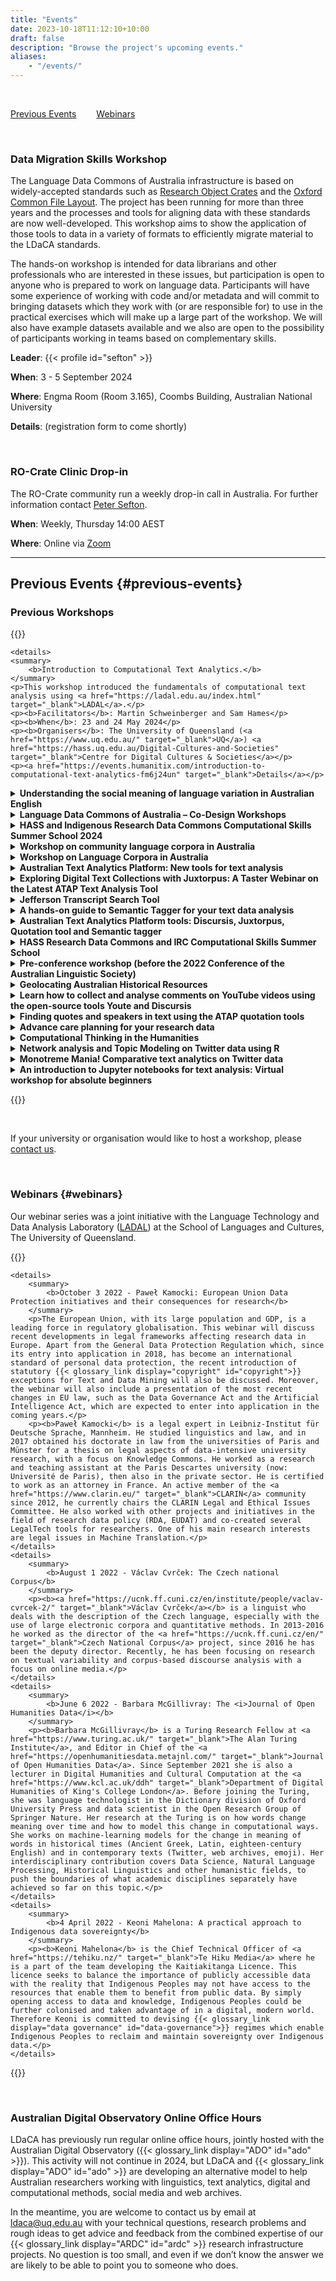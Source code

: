 ```yaml
---
title: "Events"
date: 2023-10-18T11:12:10+10:00
draft: false
description: "Browse the project's upcoming events."
aliases:
    - "/events/"
---
```


<br>

[Previous Events](#previous-events)&emsp;&emsp;
[Webinars](#webinars) &emsp;&emsp;

<br>

### Data Migration Skills Workshop

The Language Data Commons of Australia infrastructure is based on widely-accepted standards such as [Research Object Crates](https://www.researchobject.org/ro-crate/) and the [Oxford Common File Layout](https://ocfl.io/). The project has been running for more than three years and the processes and tools for aligning data with these standards are now well-developed. This workshop aims to show the application of those tools to data in a variety of formats to efficiently migrate material to the LDaCA standards.

The hands-on workshop is intended for data librarians and other professionals who are interested in these issues, but participation is open to anyone who is prepared to work on language data. Participants will have some experience of working with code and/or metadata and will commit to bringing datasets which they work with (or are responsible for) to use in the practical exercises which will make up a large part of the workshop. We will also have example datasets available and we also are open to the possibility of participants working in teams based on complementary skills.

**Leader**: {{< profile id="sefton" >}}

**When**: 3 - 5 September 2024

**Where**: Engma Room (Room 3.165), Coombs Building, Australian National University

**Details**: (registration form to come shortly)

<br>

### RO-Crate Clinic Drop-in

The RO-Crate community run a weekly drop-in call in Australia. For further information contact [Peter Sefton](mailto:p.sefton@uq.edu.au).

**When**: Weekly, Thursday 14:00 AEST

**Where**: Online via [Zoom](https://uqz.zoom.us/j/86281717601)


<hr />

## Previous Events {#previous-events}

### Previous Workshops

{{<raw>}}

    <details>
    <summary>
        <b>Introduction to Computational Text Analytics.</b>
    </summary>
    <p>This workshop introduced the fundamentals of computational text analysis using <a href="https://ladal.edu.au/index.html" target="_blank">LADAL</a>.</p>
    <p><b>Facilitators</b>: Martin Schweinberger and Sam Hames</p>
    <p><b>When</b>: 23 and 24 May 2024</p>
    <p><b>Organisers</b>: The University of Queensland (<a href="https://www.uq.edu.au/" target="_blank">UQ</a>) <a href="https://hass.uq.edu.au/Digital-Cultures-and-Societies" target="_blank">Centre for Digital Cultures & Societies</a></p>
    <p><a href="https://events.humanitix.com/introduction-to-computational-text-analytics-fm6j24un" target="_blank">Details</a></p>
</details>
<details>
    <summary>
        <b>Understanding the social meaning of language variation in Australian English</b>
    </summary>
    <p>Online seminar presented by Prof Catherine Travis</p>
    <p><b>When</b>: 2 May 2024</p>
    <p><b>Organisers</b>: The University of Western Australia (<a href="https://www.uwa.edu.au/" target="_blank">UWA</a>) <a href="https://www.uwa.edu.au/schools/social-sciences/linguistics" target="_blank">Linguistics</a> and <a href="https://www.uwa.edu.au/schools/research/the-language-lab" target="_blank">The Language Lab</a></p>
</details>
<details>
    <summary>
        <b>Language Data Commons of Australia – Co-Design Workshops</b>
    </summary>
    <p>The 2024 {{< glossary_link display="HASS" id="hass">}} and Indigenous {{< glossary_link display="RDC" id="rdc">}} Computational Skills Summer School aimed to empower participants with practical knowledge, build digital skills, and help inspire new research outcomes within these research communities.</p>
    <p>Participation wass aimed at researchers in the humanities, arts, social sciences and Indigenous fields of study. Themed streams explored geosocial and geospatial data applications in humanities, arts, social sciences, and Indigenous research, using {{< glossary_link display="ARDC" id="ardc">}} {{< glossary_link display="tools" id="tools">}} and services. Participants gained experience through seminars and workshops and were guided through hands-on use of free tools and platforms provided by the {{< glossary_link display="ARDC" id="ardc">}} and its partners.</p>
    <p>For the {{< glossary_link display="ARDC" id="ardc">}} Summer School, {{< glossary_link display="IDN" id="idn">}} and LDaCA led a stream on the governance, management and usage of data, especially Indigenous data.</p>
    <ul>
        <li>A series of seminars will focus on sustainability, storage, usability and description of data.</li>
        <li>A case study will highlight how data is being managed for long-term access.</li>
        <li>A hands-on session will use {{< glossary_link display="Python" id="python">}} code notebooks to analyse data.</li>
    </ul>
    <p>The case study and hands-on session will focus on geospatial aspects of data. Prior coding knowledge is not required for the hands-on session.</p>
    <p><b><a href="https://www.eventbrite.com.au/e/language-data-commons-of-australia-co-design-workshops-tickets-802153060397" target="_blank">More information</a></b></p>
</details>
<details>
    <summary>
        <b>HASS and Indigenous Research Data Commons Computational Skills Summer School 2024</b>
    </summary>
    <p>The 2024 {{< glossary_link display="HASS" id="hass">}} and Indigenous {{< glossary_link display="RDC" id="rdc">}} Computational Skills Summer School aimed to empower participants with practical knowledge, build digital skills, and help inspire new research outcomes within these research communities.</p>
    <p>Participation wass aimed at researchers in the humanities, arts, social sciences and Indigenous fields of study. Themed streams explored geosocial and geospatial data applications in humanities, arts, social sciences, and Indigenous research, using {{< glossary_link display="ARDC" id="ardc">}} tools and services. Participants gained experience through seminars and workshops and were guided through hands-on use of free tools and platforms provided by the {{< glossary_link display="ARDC" id="ardc">}} and its partners.</p>
    <p>For the {{< glossary_link display="ARDC" id="ardc">}} Summer School, {{< glossary_link display="IDN" id="idn">}} and LDaCA led a stream on the governance, management and usage of data, especially Indigenous data.</p>
    <ul>
        <li>A series of seminars will focus on sustainability, storage, usability and description of data.</li>
        <li>A case study will highlight how data is being managed for long-term access.</li>
        <li>A hands-on session will use {{< glossary_link display="Python" id="python">}} code notebooks to analyse data.</li>
    </ul>
    <p>The case study and hands-on session will focus on geospatial aspects of data. Prior coding knowledge is not required for the hands-on session.</p>
    <p><b><a href="https://ardc.edu.au/event/hass-and-indigenous-rdc-summer-school-2024/" target="_blank">More information</a></b></p>
</details>
<details>
    <summary>
        <b>Workshop on community language corpora in Australia</b>
    </summary>
    <p>Australia is a highly multilingual and multicultural society, with more than 490 languages coming from around 300 ancestries and cultural traditions (ABS, 2021, 2022). For decades, the language and cultural maintenance of various immigrant groups have been under investigation by many scholars, not only in linguistics but also in history, sociology, anthropology, and other disciplines. This work has amassed a large body of data reflecting the languages of these communities, providing information about how Australia’s immigration history has contributed to the country today.</p>
    <p>The purpose of this workshop is to bring together scholars working with language corpora from across different disciplines. The workshop is being run as part of the Language Data Commons of Australia (LDaCA), which is working to build national research infrastructure for the Humanities and Social Sciences, facilitating sustainable access to and controlled use of digital language corpora for linguists, scholars across the Humanities and Social Sciences, and non-academics.</p>
    <p>The workshop will consist of presentations on language data collected from Australian immigrant communities for different research purposes, and will close with a panel discussion on needs and challenges around managing and archiving community language data in a way that is ethical, legal and culturally sensitive, and how LDaCA can help support that.</p>
    <p><b>When</b>: 9-10 November 2023</p>
    <p><b>Organisers</b>: <a href="mailto:li.nguyen@anu.edu.au">Li Nguyen</a> & Catherine Travis</p>
    <p><b>Program</b> (<a href="Workshop_CommunityLanguages_2023-program&abstracts.pdf">pdf</a> with abstracts)</p>
</details>
<details>
    <summary>
        <b>Workshop on Language Corpora in Australia</b>
    </summary>
    <p>Over decades of work in Australia, significant {{< glossary_link display="collections" id="collection">}} of language data have been amassed, including of varieties of Australian English, Australian migrant languages, Australian Indigenous languages, sign languages and others. These collections represent a trove of knowledge not only of language in Australia, but also of Australia’s social and cultural history. And yet, not all are well known and many lack published descriptions. The purpose of this workshop is to provide an opportunity to share information about existing language corpora in Australia, with a view to producing a special issue of the _Australian Journal of Linguistics_ that introduces a selection of these corpora, explores how they can contribute to our understanding of language, society, and history in Australia, and considers avenues that such corpora open up for future research.</p>
    <p><b>When</b>: Monday July 3 2023</p>
    <p><b>Length</b>: Full day</p>
    <p><b>Organisers</b>: Catherine Travis & Li Nguyen</p>
    <p><b>Program</b> (<a href="Workshop_LanguageCorporaInAus_2023.pdf">pdf</a> with abstracts)</p>
</details>
<details>
    <summary>
        <b>Australian Text Analytics Platform: New tools for text analysis</b>
    </summary>
    <p>The main means of delivery for {{< glossary_link display="ATAP" id="atap">}} is {{< glossary_link display="Jupyter notebooks" id="jupyter-notebook">}} and this half-day workshop began with a brief introduction to notebooks for participants not already familiar with the technology. The main body of the workshop introduced two tools made available by {{< glossary_link display="ATAP" id="atap">}}, and the session ended with a short summary of other tools being developed in recent work.</p>
    <p><b>When</b>: Monday June 19 2023</p>
    <p><b>Length</b>: 3 hours</p>
    <p><b>Facilitators</b>: Simon Musgrave, Sam Hames, Ben Foley, Chao Sun</p>
    <p><b>More Information</b>This workshop was a satellite event of the 7th Conference of the International Society for the Linguistics of English (ISLE7) - see the <a href="https://languages-cultures.uq.edu.au/isle7" target="_blank">conference website</a> for further details.</p>
</details>
<details>
    <summary>
        <b>Exploring Digital Text Collections with Juxtorpus: A Taster Webinar on the Latest ATAP Text Analysis Tool</b>
    </summary>
    <p>Join us for a hybrid taster webinar on the latest addition to the suite of {{< glossary_link display="ATAP" id="atap">}} text analysis tools - Juxtorpus. Developed to provide a unified framework for managing and exploring text contents and {{< glossary_link display="metadata" id="metadata">}}, Juxtorpus offers a Corpus package that enables flexible building, exploration, and slicing of your corpus while maintaining its shape, and a Jux package that allows for easy comparison and highlighting of differences between any two corpora with tools and visualisations that come off-the-shelf. During the webinar, we'll also show you how to use other {{< glossary_link display="ATAP" id="atap">}} tools in combination with the Corpus to create a reusable workflow that will boost your analysis capabilities.</p>
    <p>This 1.5-hour webinar will come with minimal hands-on opportunities, and we invite anyone interested in learning how to handle and analyse their digital text collections to join us. No programming knowledge or skills are required.</p>
    <p><b>When</b>: Thursday May 25 2023</p>
    <p><b>Length</b>: 90 minutes</p>
    <p><b>Facilitators</b>: Chao Sun</p>
</details>
<details>
    <summary>
        <b>Jefferson Transcript Search Tool</b>
    </summary>
    <p>The Search Tool project uses programming to explore how to easily search and manipulate transcripts without the need to 'clean' the transcript. A browser-based tool has been developed, designed to be used by researchers unfamiliar with programming. (<a href="WorkshopAnsell.pdf">flier</a>)</p>
    <p>The workshop was presented by Evelyn Ansell and is an outcome of her Career Development placement with Australia's Academic and Research Network <a href="https://www.aarnet.edu.au/" target="_blank">AARNET</a>. The {{< glossary_link display="Jupyter Notebook" id="jupyter-notebook">}} tool and this workshop have been developed during that placement.</p>
    <p><b>When</b>: Friday March 17 2023</p>
    <p><b>Length</b>: 90 minutes</p>
    <p><b>Facilitators</b>: Evelyn Ansell</p>
</details>
<details>
    <summary>
        <b>A hands-on guide to Semantic Tagger for your text data analysis</b>
    </summary>
    <p>The Australian Text Analytics Platform ({{< glossary_link display="ATAP" id="atap">}}) project is a project that aims to provide researchers with the tools and training for analysing, processing, and exploring text. As part of this project, we have adapted with permission, a Semantic Tagger, developed by the University Centre for Computer Corpus Research on Language (<a href="https://ucrel.lancs.ac.uk/" target="_blank">UCREL</a>) at Lancaster University. This tool uses the {{< glossary_link display="Python" id="python">}} Multilingual UCREL Semantic Analysis System <a href="https://pypi.org/project/pymusas/" target="_blank">PyMUSAS</a>) to tag your text data so that you can extract token level semantic tags from your text. In addition to the USAS tags, this tool can also recognise Multi Word Expressions (MWE), i.e. expressions formed by two or more words that behave like a unit such as 'South Australia', and identifies lemmas and Part-of-Speech (POS) tags in the text. For example, in the sentence ‘President Joe Biden attended two meetings today’, the tool will tag each token with its semantic tag like this -> ‘President Joe Biden’: MWE of [Personal names], ‘attended’: [Participating], ‘two’: [Number], ‘meetings’: [Participating] and ‘today’: [Time: Present; simultaneous]. This tool is available in both English and multi-lingual (Chinese, Italian and Spanish) versions and supports saving the results locally for further analysis, enabling you to gain meaningful insights into your research questions.</p>
    <p><b>When</b>: Wednesday March 22 2023</p>
    <p><b>Length</b>: 90 minutes</p>
    <p><b>Facilitators</b>: Sony Jufri</p>
</details>
<details>
    <summary>
        <b>Australian Text Analytics Platform tools: Discursis, Juxtorpus, Quotation tool and Semantic tagger</b>
    </summary>
    <p>This workshop was part of the {{< glossary_link display="USyd" id="usyd">}} Digital Humanities Day 2023.</p>
    <p>The workshop demonstrated and taught several recently or soon-to-be-released tools from the {{< glossary_link display="ATAP" id="atap">}} text analytic tool collection. These tools include Discursis for analysing human conversational texts, Juxtorpus for advanced corpus slicing and comparison, Semantic Tagger for semantically tagging every word in your text collections, and Quotation Tool for NLP algorithm-based quotation extraction, analysis, and visualisation.</p>
    <p><b>When</b>: Tuesday March 14 2023</p>
    <p><b>Length</b>: 3 hours</p>
    <p><b>Facilitators</b>: Staff of the <a href="https://www.sydney.edu.au/research/facilities/sydney-informatics-hub.html" target="_blank">Sydney Informatics Hub</a></p>
</details>
<details>
    <summary>
        <b>HASS Research Data Commons and IRC Computational Skills Summer School</b>
    </summary>
    <p>The Australian Research Data Commons (<a href="https://www.ardc.edu.au" target="_blank">ARDC</a>) through the {{< glossary_link display="HASS" id="hass">}} Research Data Commons and Indigenous Research Capability ({{< glossary_link display="HASS" id="hass">}} {{< glossary_link display="RDC" id="rdc">}} and IRC Program) offered a Computational Skills Summer School in Sydney, February 7 and 8, 2023.</p>
    <p>The Summer School featured skills development workshops to help researchers use the research infrastructure that is being created in the {{< glossary_link display="HASS" id="hass">}} {{< glossary_link display="RDC" id="rdc">}} and IRC Program.</p>
    <p>The projects from the {{< glossary_link display="HASS" id="hass">}} {{< glossary_link display="RDC" id="rdc">}} and IRC Program presented workshops on using the tools and platforms.</p>
    <p><a href="https://ardc.edu.au/wp-content/uploads/2023/02/hass-computational-skills-summer-school-agenda_-7-8-feb.pdf" target="_blank">Program</a></p>
</details>
<details>
    <summary>
        <b>Pre-conference workshop (before the 2022 Conference of the Australian Linguistic Society)</b>
    </summary>
    <p>LDaCA and {{< glossary_link display="ATAP" id="atap">}} presented a day of workshop activities to give ALS conference delegates the opportunity to learn more about the work of the two projects. The day included:</p>
    <ul>
        <li>an overview of the projects and the work to date</li>
        <li>reports on specific sub-projects</li>
        <li>introductory workshops on the tools and resources being developed</li>
        <li>a workshop on using Discursis, a tool for tracking topics in interactive use of language</li>
        <li>the opportunity to influence future work by exploring and providing feedback on the data interface which we are building.</li>
    </ul>
    <p><a href="ALS2022-program.pdf">Program</a></p>
</details>
<details>
    <summary>
        <b>Geolocating Australian Historical Resources</b>
    </summary>
    <p>This workshop was part of the Australian Society of Archivists 2022 Conference</p>
    <p><b>When</b>: October 2 2022</p>
    <p><b>Length</b>: 3 hours</p>
    <p><b>Facilitators</b>: Michael Niemann, Fiannuala Morgan (ANU), Simon Musgrave</p>
</details>
<details>
    <summary>
        <b>Learn how to collect and analyse comments on YouTube videos using the open-source tools Youte and Discursis</b>
    </summary>
    <p><b>When</b>: September 21 2022</p>
    <p><b>Length</b>: 3 hours</p>
    <p><b>Facilitators</b>: Boyd Nguyen ({{< glossary_link display="ADO" id="ado">}}), Sam Hames ({{< glossary_link display="ATAP" id="atap">}})</p>
</details>
<details>
    <summary>
        <b>Finding quotes and speakers in text using the ATAP quotation tools</b>
    </summary>
    <p><b>When</b>: September 8 2022</p>
    <p><b>Length</b>: 1 hour</p>
    <p><b>Facilitators</b>: Sony Jufri</p>
</details>
<details>
    <summary>
        <b>Advance care planning for your research data</b>
    </summary>
    <p><b>When</b>: September 8 2022</p>
    <p><b>Event</b>: FAVeR Showcasing Approaches to Digital Humanities for Researchers</p>
    <p><b>Length</b>: 1 hour</p>
    <p><b>Facilitators</b>: Sam Hames, Ben Foley</p>
    ---
    <br>
    <p><b>When</b>: June 21 2022</p>
    <p><b>Event</b>: <a href="https://sicss.io/2022/sydney/" target="_blank">SICSS-Sydney</a></p>
    <p><b>Length</b>: 1 hour</p>
    <p><b>Facilitators</b>: Sam Hames, Ben Foley</p>
</details>
<details>
    <summary>
        <b>Computational Thinking in the Humanities</b>
    </summary>
    <p>The workshop Computational Thinking in the Humanities was a 3-hour online workshop featuring two plenary talks, lightning presentations, as well as a panel discussion. The workshop was co-organised by the <a href="https://www.atap.edu.au/" target="_blank">Australian Text Analytics Platform</a>, <a href="https://www.kielipankki.fi/organization/fin-clariah/" target="_blank">FIN-CLARIAH</a> and its UEF representatives, and the <a href="https://www.digitalobservatory.net.au/" target="_blank">Australian Digital Observatory</a>.</p>
    <p><b>When</b>: September 1 2022</p>
    <p><b>Length</b>: 3 hours</p>
    <p><a href="https://ladal.edu.au/compthink.html" target="_blank">Further details</a></p>
</details>
<details>
    <summary>
        <b>Network analysis and Topic Modeling on Twitter data using R</b>
    </summary>
    <p><b>Event</b>: Joint event {{< glossary_link display="ADO" id="ado">}} and {{< glossary_link display="ATAP" id="atap">}}</a></p>
    <p><b>When</b>: May 18 2022</p>
    <p><b>Length</b>: 3 hours</p>
    <p><b>Facilitators</b>: Alice Miller ({{< glossary_link display="ADO" id="ado">}}), Simon Musgrave ({{< glossary_link display="ATAP" id="atap">}})</p>
</details>
<details>
    <summary>
        <b>Monotreme Mania! Comparative text analytics on Twitter data</b>
    </summary>
    <p><b>Event</b>: Joint event {{< glossary_link display="ADO" id="ado">}} and {{< glossary_link display="ATAP" id="atap">}}</a></p>
    <p><b>When</b>: March 16 2022</p>
    <p><b>Length</b>: 3 hours</p>
    <p><b>Facilitators</b>: Sam Hames, Simon Musgrave</p>
</details>
<details>
    <summary>
        <b>An introduction to Jupyter notebooks for text analysis: Virtual workshop for absolute beginners</b>
    </summary>
    <p><b>When</b>: November 22 2023</p>
    <p><b>Event</b>: <a href="https://resbaz.github.io/resbaz2023qld/" target="_blank">Research Bazaar QLD 2023</a></p>
    <p><b>Length</b>: 2 hours</p>
    <p><b>Facilitators</b>: Sara King, Simon Musgrave</p>
    ---
    <p><b>When</b>: August 24 2022</p>
    <p><b>Event</b>: FAVeR Showcasing Approaches to Digital Humanities for Researchers</p>
    <p><b>Length</b>: 2 hours</p>
    <p><b>Facilitators</b>: Sara King, Simon Musgrave</p>
    ---
    <p><b>When</b>: July 27 2022</p>
    <p><b>Event</b>: Workshop for Sydney Corpus Lab</a></p>
    <p><b>Length</b>: 3 hours</p>
    <p><b>Facilitators</b>: Sara King, Simon Musgrave</p>
    ---
    <p><b>When</b>: November 24 2021</p>
    <p><b>Event</b>: Digital Humanities Australasia 2021 Conference</p>
    <p><b>Length</b>: 3 hours</p>
    <p><b>Facilitators</b>: Sara King, Simon Musgrave</p>
</details>
    
{{</raw>}}
    
<br>

If your university or organisation would like to host a workshop, please [contact us](mailto:ldaca@uq.edu.au).

<br>

### Webinars {#webinars}

Our webinar series was a joint initiative with the Language Technology and Data Analysis Laboratory ([LADAL](https://slcladal.github.io/index.html)) at the School of Languages and Cultures, The University of Queensland.
    

{{<raw>}}
        
    <details>
        <summary>
            <b>October 3 2022 - Paweł Kamocki: European Union Data Protection initiatives and their consequences for research</b>
        </summary>
        <p>The European Union, with its large population and GDP, is a leading force in regulatory globalisation. This webinar will discuss recent developments in legal frameworks affecting research data in Europe. Apart from the General Data Protection Regulation which, since its entry into application in 2018, has become an international standard of personal data protection, the recent introduction of statutory {{< glossary_link display="copyright" id="copyright">}} exceptions for Text and Data Mining will also be discussed. Moreover, the webinar will also include a presentation of the most recent changes in EU law, such as the Data Governance Act and the Artificial Intelligence Act, which are expected to enter into application in the coming years.</p>
        <p><b>Paweł Kamocki</b> is a legal expert in Leibniz-Institut für Deutsche Sprache, Mannheim. He studied linguistics and law, and in 2017 obtained his doctorate in law from the universities of Paris and Münster for a thesis on legal aspects of data-intensive university research, with a focus on Knowledge Commons. He worked as a research and teaching assistant at the Paris Descartes university (now: Université de Paris), then also in the private sector. He is certified to work as an attorney in France. An active member of the <a href="https://www.clarin.eu/" target="_blank">CLARIN</a> community since 2012, he currently chairs the CLARIN Legal and Ethical Issues Committee. He also worked with other projects and initiatives in the field of research data policy (RDA, EUDAT) and co-created several LegalTech tools for researchers. One of his main research interests are legal issues in Machine Translation.</p>
    </details>
    <details>
        <summary>
            <b>August 1 2022 - Václav Cvrček: The Czech national Corpus</b>
        </summary>
        <p><b><a href="https://ucnk.ff.cuni.cz/en/institute/people/vaclav-cvrcek-2/" target="_blank">Václav Cvrček</a></b> is a linguist who deals with the description of the Czech language, especially with the use of large electronic corpora and quantitative methods. In 2013-2016 he worked as the director of the <a href="https://ucnk.ff.cuni.cz/en/" target="_blank">Czech National Corpus</a> project, since 2016 he has been the deputy director. Recently, he has been focusing on research on textual variability and corpus-based discourse analysis with a focus on online media.</p>
    </details>
    <details>
        <summary>
            <b>June 6 2022 - Barbara McGillivray: The <i>Journal of Open Humanities Data</i></b>
        </summary>
        <p><b>Barbara McGillivray</b> is a Turing Research Fellow at <a href="https://www.turing.ac.uk/" target="_blank">The Alan Turing Institute</a>, and Editor in Chief of the <a href="https://openhumanitiesdata.metajnl.com/" target="_blank">Journal of Open Humanities Data</a>. Since September 2021 she is also a lecturer in Digital Humanities and Cultural Computation at the <a href="https://www.kcl.ac.uk/ddh" target="_blank">Department of Digital Humanities of King's College London</a>. Before joining the Turing, she was language technologist in the Dictionary division of Oxford University Press and data scientist in the Open Research Group of Springer Nature. Her research at the Turing is on how words change meaning over time and how to model this change in computational ways. She works on machine-learning models for the change in meaning of words in historical times (Ancient Greek, Latin, eighteen-century English) and in contemporary texts (Twitter, web archives, emoji). Her interdisciplinary contribution covers Data Science, Natural Language Processing, Historical Linguistics and other humanistic fields, to push the boundaries of what academic disciplines separately have achieved so far on this topic.</p>
    </details>
    <details>
        <summary>
            <b>4 April 2022 - Keoni Mahelona: A practical approach to Indigenous data sovereignty</b>
        </summary>
        <p><b>Keoni Mahelona</b> is the Chief Technical Officer of <a href="https://tehiku.nz/" target="_blank">Te Hiku Media</a> where he is a part of the team developing the Kaitiakitanga Licence. This licence seeks to balance the importance of publicly accessible data with the reality that Indigenous Peoples may not have access to the resources that enable them to benefit from public data. By simply opening access to data and knowledge, Indigenous Peoples could be further colonised and taken advantage of in a digital, modern world. Therefore Keoni is committed to devising {{< glossary_link display="data governance" id="data-governance">}} regimes which enable Indigenous Peoples to reclaim and maintain sovereignty over Indigenous data.</p>
    </details>

{{</raw>}}

<br>

### Australian Digital Observatory Online Office Hours 

LDaCA has previously run regular online office hours, jointly hosted with the Australian Digital Observatory ({{< glossary_link display="ADO" id="ado" >}}). This activity will not continue in 2024, but LDaCA and {{< glossary_link display="ADO" id="ado" >}} are developing an alternative model to help Australian researchers working with linguistics, text analytics, digital and computational methods, social media and web archives.

In the meantime, you are welcome to contact us by email at [ldaca@uq.edu.au](mailto:ldaca@uq.edu.au) with your technical questions, research problems and rough ideas to get advice and feedback from the combined expertise of our {{< glossary_link display="ARDC" id="ardc" >}} research infrastructure projects. No question is too small, and even if we don’t know the answer we are likely to be able to point you to someone who does.
